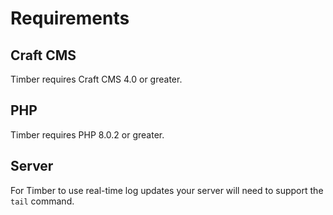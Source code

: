 # Requirements

## Craft CMS
Timber requires Craft CMS 4.0 or greater.

## PHP
Timber requires PHP 8.0.2 or greater.

## Server
For Timber to use real-time log updates your server will need to support the `tail` command.
